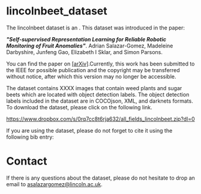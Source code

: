 # lincolnbeet_dataset
The lincolnbeet dataset is an . This dataset was introduced in the paper:

***"Self-supervised Representation Learning for Reliable Robotic Monitoring of Fruit Anomalies"***. Adrian Salazar-Gomez, Madeleine Darbyshire, Junfeng Gao, Elizabeth I Sklar, and Simon Parsons. 

You can find the paper on [[arXiv]](https://arxiv.org/abs/2109.11048).Currently, this work has been submitted to the IEEE for possible publication and the copyright may be transferred without notice, after which this version may no longer be accessible.


The dataset contains XXXX images that contain weed plants and sugar beets which are located with object detection labels. The object detection labels included in the dataset are in COCOjson, XML, and darknets formats. To download the dataset, please click on the following link.

https://www.dropbox.com/s/0rq7cc8t6rja632/all_fields_lincolnbeet.zip?dl=0

If you are using the dataset, please do not forget to cite it using the following bib entry:


# Contact
If there is any questions about the dataset, please do not hesitate to drop an email to asalazargomez@lincoln.ac.uk.
